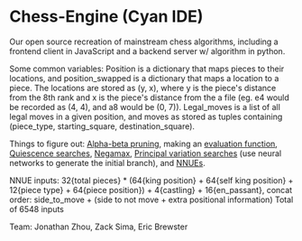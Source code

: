 # Chess-Engine (Cyan IDE)
Our open source recreation of mainstream chess algorithms, including a frontend client in JavaScript and a backend server w/ algorithm in python.

Some common variables: Position is a dictionary that maps pieces to their locations, and position_swapped is a dictionary that maps a location to a piece. The locations are stored as (y, x), where y is the piece's distance from the 8th rank and x is the piece's distance from the a file (eg. e4 would be recorded as (4, 4), and a8 would be (0, 7)). Legal_moves is a list of all legal moves in a given position, and moves as stored as tuples containing (piece_type, starting_square, destination_square).  

Things to figure out: [Alpha-beta pruning](https://en.wikipedia.org/wiki/Alpha%E2%80%93beta_pruning), 
making an [evaluation function](https://en.wikipedia.org/wiki/Evaluation_function), 
[Quiescence searches](https://en.wikipedia.org/wiki/Quiescence_search), 
[Negamax](https://en.wikipedia.org/wiki/Negamax#:~:text=Negamax%20search%20is%20a%20variant,the%20value%20to%20player%20B.), 
[Principal variation searches](https://en.wikipedia.org/wiki/Principal_variation_search) (use neural networks to generate the initial branch), 
and [NNUEs](https://github.com/glinscott/nnue-pytorch/blob/master/docs/nnue.md).

NNUE inputs: 32{total pieces} * (64{king position} + 64{self king position} + 12{piece type} + 64{piece position}) + 4{castling} + 16{en_passant}, concat order: side_to_move + (side to not move + extra positional information)
Total of 6548 inputs

Team: Jonathan Zhou, Zack Sima, Eric Brewster
